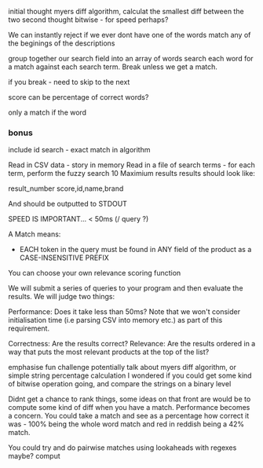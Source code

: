initial thought myers diff algorithm, calculat the smallest diff between the two
second thought bitwise - for speed perhaps?


We can instantly reject if we ever dont have one of the words match any of the beginings of the descriptions

group together our search field into an array of words
search each word for a match against each search term. Break unless we get a match.


if you break - need to skip to the next


score can be percentage of correct words?

only a match if the word 



### bonus

include id search - exact match in algorithm


Read in CSV data - story in memory
Read in a file of search terms - for each term, perform the fuzzy search
10 Maximium results
results should look like:

result_number
score,id,name,brand

And should be outputted to STDOUT

SPEED IS IMPORTANT... < 50ms (/ query ?)

A Match means:

 - EACH token in the query must be found in ANY field of the product as a CASE-INSENSITIVE PREFIX 

You can choose your own relevance scoring function


We will submit a series of queries to your program and then evaluate the results. We will judge two things:

Performance: Does it take less than 50ms? Note that we won't consider initialisation time (i.e parsing CSV into memory etc.) as part of this requirement.

Correctness: Are the results correct?
Relevance: Are the results ordered in a way that puts the most relevant products at the top of the list?



emphasise fun challenge
potentially talk about myers diff algorithm, or simple string percentage calculation
I wondered if you could get some kind of bitwise operation going, and compare the strings on a binary level


Didnt get a chance to rank things, some ideas on that front are would be to compute some kind of diff when you have a match. Performance becomes a concern.
You could take a match and see as a percentage how correct it was - 100% being the whole word match and red in reddish being a 42% match.

You could try and do pairwise matches using lookaheads with regexes maybe? comput



